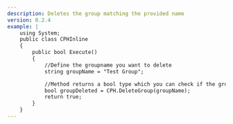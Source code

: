 ```yaml
---
description: Deletes the group matching the provided name
version: 0.2.4
example: |
    using System;
    public class CPHInline
    {
        public bool Execute()
        {
            //Define the groupname you want to delete
            string groupName = "Test Group";

            //Method returns a bool type which you can check if the group was deleted
            bool groupDeleted = CPH.DeleteGroup(groupName);
            return true;
        }
    }
---
```

